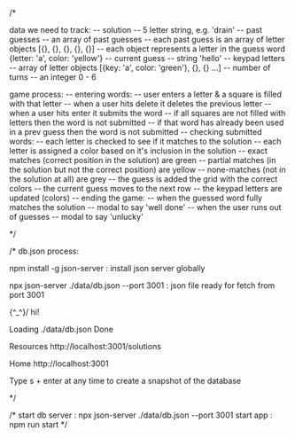 /* 

data we need to track:
  -- solution
    -- 5 letter string, e.g. 'drain'
  -- past guesses
    -- an array of past guesses
    -- each past guess is an array of letter objects [{}, {}, {}, {}, {}]
    -- each object represents a letter in the guess word {letter: 'a', color: 'yellow'}
  -- current guess
    -- string 'hello'
  -- keypad letters
    -- array of letter objects [{key: 'a', color: 'green'}, {}, {} ...]
  -- number of turns
    -- an integer 0 - 6

game process:
  -- entering words:
    -- user enters a letter & a square is filled with that letter
    -- when a user hits delete it deletes the previous letter
    -- when a user hits enter it submits the word
      -- if all squares are not filled with letters then the word is not submitted
      -- if that word has already been used in a prev guess then the word is not submitted
  -- checking submitted words:
    -- each letter is checked to see if it matches to the solution
    -- each letter is assigned a color based on it's inclusion in the solution
      -- exact matches (correct position in the solution) are green
      -- partial matches (in the solution but not the correct position) are yellow
      -- none-matches (not in the solution at all) are grey
    -- the guess is added the grid with the correct colors
    -- the current guess moves to the next row
    -- the keypad letters are updated (colors)
  -- ending the game:
    -- when the guessed word fully matches the solution
      -- modal to say 'well done'
    -- when the user runs out of guesses
      -- modal to say 'unlucky'

*/

/*
db.json process:

npm install -g json-server		: install json server globally

npx json-server ./data/db.json --port 3001	: json file ready for fetch from port 3001


  \{^_^}/ hi!

  Loading ./data/db.json
  Done

  Resources
  http://localhost:3001/solutions

  Home
  http://localhost:3001

  Type s + enter at any time to create a snapshot of the database


*/

/*
start db server : npx json-server ./data/db.json --port 3001
start app : npm run start
*/